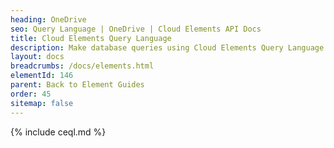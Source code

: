 ```yaml
---
heading: OneDrive
seo: Query Language | OneDrive | Cloud Elements API Docs
title: Cloud Elements Query Language
description: Make database queries using Cloud Elements Query Language.
layout: docs
breadcrumbs: /docs/elements.html
elementId: 146
parent: Back to Element Guides
order: 45
sitemap: false
---
```


{% include ceql.md %}
